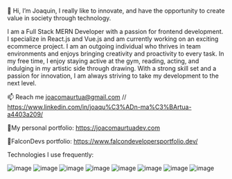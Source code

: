 👋 Hi, I’m Joaquin, I really like to innovate, and have the opportunity to create value in society through technology.

I am a Full Stack MERN Developer with a passion for frontend development. I specialize in React.js and Vue.js and am currently working on an exciting ecommerce project.  I am an outgoing individual who thrives in team environments and enjoys bringing creativity and proactivity to every task. In my free time, I enjoy staying active at the gym, reading, acting, and indulging in my artistic side through drawing. With a strong skill set and a passion for innovation, I am always striving to take my development to the next level.

📫 Reach me joacomaurtua@gmail.com  //  https://www.linkedin.com/in/joaqu%C3%ADn-ma%C3%BArtua-a4403a209/

🌟My personal portfolio: https://joacomaurtuadev.com

🌟FalconDevs portfolio: https://www.falcondevelopersportfolio.dev/

Technologies I use frequently:

![image](https://user-images.githubusercontent.com/72056993/120913434-cf2c2600-c65c-11eb-8998-abf206b39f86.png)
![image](https://user-images.githubusercontent.com/72056993/120913454-ecf98b00-c65c-11eb-8f42-23b40cb28bb0.png)
![image](https://user-images.githubusercontent.com/72056993/120913482-15818500-c65d-11eb-89c9-c30de0a45a74.png)
![image](https://user-images.githubusercontent.com/72056993/120913484-19ada280-c65d-11eb-94a2-b4a0ead0e8e7.png)
![image](https://user-images.githubusercontent.com/72056993/120913487-1f0aed00-c65d-11eb-8740-d2e612b8a23e.png)
![image](https://user-images.githubusercontent.com/72056993/120913490-23cfa100-c65d-11eb-9ce1-989e8595cfa7.png)
![image](https://user-images.githubusercontent.com/72056993/120913492-29c58200-c65d-11eb-8da6-8758d615e9af.png)
![image](https://user-images.githubusercontent.com/72056993/120913495-2fbb6300-c65d-11eb-842c-57ed8cf11398.png)



